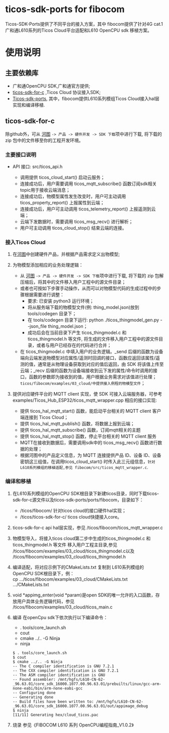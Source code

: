 # ticos-sdk-ports for fibocom

Ticos-SDK-Ports提供了不同平台的接入方案，其中 fibocom提供了针对4G cat.1 广和通L610系列的Ticos Cloud平台适配和L610 OpenCPU sdk 移植方案。

# 使用说明  

## 主要依赖库  

- 广和通OpenCPU SDK,广和通官方提供;
- [ticos-sdk-for-c](https://github.com/tiwater/ticos-sdk-for-c.git) ,Ticos Cloud 协议接入SDK;
- [Ticos-sdk-ports](https://github.com/tiwater/ticos-sdk-ports.git), 其中，fibocom提供L610系列模组Ticos Cloud接入hal层实现和编译移植.

## ticos-sdk-for-c

除github外，可从 [河图](https://console.ticos.cn) `-> 产品 -> 硬件开发 -> SDK 下载`项中进行下载, 将下载的 zip 包中的文件移至你的工程开发环境。

### 主要接口说明

* API 接口: src/ticos_api.h

  - 调用提供 ticos_cloud_start() 启动云服务；
  - 连接成功后，用户需要调用 ticos_mqtt_subscribe() 函数订阅sdk相关topic用于接收云端消息；
  - 连接成功后，物模型属性发生改变时，用户可主动调用 ticos_property_report() 上报属性到云端；
  - 连接成功后，用户可主动调用 ticos_telemetry_report() 上报遥测到云端；
  - 云端下发数据时，需要调用 ticos_msg_recv() 进行解析；
  - 用户可主动调用 ticos_cloud_stop() 结束云端的连接。

### 接入Ticos Cloud

1. 在[河图](https://console.ticos.cn)中创建硬件产品，并根据产品需求定义出物模型;
   
2. 为物模型添加相应的业务处理逻辑：

   - 从 [河图](https://console.ticos.cn) `-> 产品 -> 硬件开发 -> SDK 下载`项中进行下载, 将下载的 zip 包解压缩后，将其中的文件移入用户工程中的源文件目录；
   - 或者也可按如下步骤手动操作，从而可以对物模型代码的生成过程中的步骤根据需要进行调整：
     - 要求: 已安装 python3 运行环境；
     - 将从服务端下载的物模型文件(例: thing_model.json)放到 tools/codegen 目录下；
     - 在 tools/codegen 目录下运行: python ./ticos_thingmodel_gen.py --json_file thing_model.json；
     - 成功后会在当前目录下产生 ticos_thingmodel.c 和 ticos_thingmodel.h 等文件, 将生成的文件移入用户工程中的源文件目录，或者与用户已经存在的代码进行合并；
   - 在 ticos_thingmodel.c 中填入用户的业务逻辑。_send 后缀的函数为设备端向云端发送物模型对应属性/遥测时回调的接口，函数应返回该属性/遥测的值，通常是从物理设备获取到对应的值后返回，由 SDK 将该值上传至云端；_recv 后缀的函数为设备端接收到云下发的属性/命令时调用的接口，函数的参数即为接收到的值，用户根据业务需求对该值进行处理；` ticos/fibocom/examples/03_cloud/中提供接入例程的物模型文件`；

3. 提供对应硬件平台的 MQTT client 实现，使 SDK 可接入云端服务器，可参考 examples/Ticos_Hub_ESP32/ticos_mqtt_wrapper.cpp 相应的接口实现:

   - 提供 ticos_hal_mqtt_start() 函数，能启动平台相关的 MQTT client 客户端连接到 Ticos Cloud；
   - 提供 ticos_hal_mqtt_publish() 函数，将数据上报到云端；
   - 提供 ticos_hal_mqtt_subscribe() 函数，订阅mqtt相关的主题
   - 提供 ticos_hal_mqtt_stop() 函数，停止平台相关的 MQTT client 服务
   - MQTT在接收到数据后，需要调用sdk中的 ticos_msg_recv() 函数进行数据的处理；
   - 根据河图中的产品定义信息，为 MQTT 连接提供产品 ID、设备 ID、设备密钥这三组值，在调用ticos_cloud_start() 时传入此三元组信息，`针对L610系列模组的移植适配,参见 fibocom/src/ticos_mqtt_wrapper.c`.

### 编译和移植

1. 在L610系列模组的OpenCPU SDK根目录下新建ticos目录，同时下载ticos-sdk-for-c源文件以及ticos-sdk-ports/ports/fibocom，目录如下：  
    - /ticos/fibocom/ 针对ticos cloud的接口硬件hal实现；
    - /ticos/ticos-sdk-for-c/ ticos cloud快捷接入core。
2. ticos-sdk-for-c api hal层实现，参见 /ticos/fibocom/ticos_mqtt_wrapper.c
3. 物模型导入，将接入ticos cloud第二步中生成的ticos_thingmodel.c 和 ticos_thingmodel.h 等文件 移入用户工程主目录,参见 /ticos/fibocom/examples/03_cloud/ticos_thingmodel.c以及 /ticos/fibocom/examples/03_cloud/ticos_thingmodel.h
4. 编译适配，将对应示例下的CMakeLists.txt 复制到 L610系列模组的OpenCPU SDK根目录下，例：  
       cp .../ticos/fibocom/examples/03_cloud/CMakeLists.txt .../CMakeLists.txt
5. void *appimg_enter(void *param)是open SDK的唯一允许的入口函数，存放用户具体业务逻辑代码，参见 /ticos/fibocom/examples/03_cloud/ticos_main.c
6. 编译
    在openCpu sdk下依次执行以下编译命令：
    - . tools/core_launch.sh
    - cout
    - cmake ../.. -G Ninja
    - ninja

   ```
   $ . tools/core_launch.sh
   $ cout
   $ cmake ../.. -G Ninja
   -- The C compiler identification is GNU 7.2.1
   -- The CXX compiler identification is GNU 7.2.1
   -- The ASM compiler identification is GNU
   -- Found assembler: /mnt/hgfs/L610-CN-62-_96.63.01/core_sdk_16000.1077.00.96.63.01/prebuilts/linux/gcc-arm-none-eabi/bin/arm-none-eabi-gcc
   -- Configuring done
   -- Generating done
   -- Build files have been written to: /mnt/hgfs/L610-CN-62-_96.63.01/core_sdk_16000.1077.00.96.63.01/out/appimage_debug
   $ ninja
   [11/11] Generating hex/cloud_ticos.pac
   ```
7. 烧录
    参见《FIBOCOM L610 系列 OpenCPU编程指南_V1.0.2》

